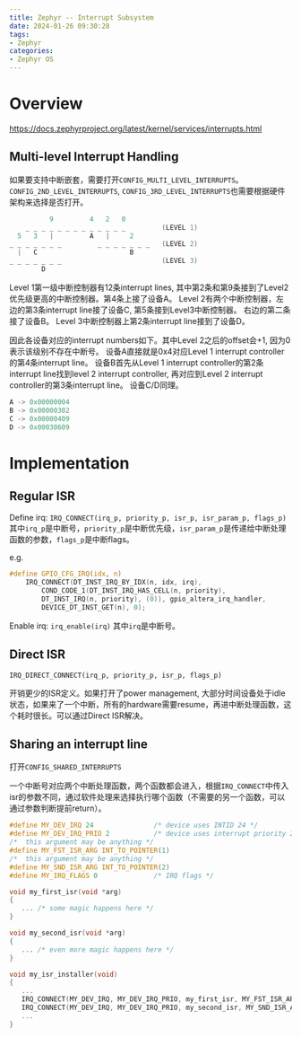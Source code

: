 ```yaml
---
title: Zephyr -- Interrupt Subsystem
date: 2024-01-26 09:30:28
tags:
- Zephyr
categories:
- Zephyr OS
---
```


# Overview

https://docs.zephyrproject.org/latest/kernel/services/interrupts.html

## Multi-level Interrupt Handling

如果要支持中断嵌套，需要打开`CONFIG_MULTI_LEVEL_INTERRUPTS`。`CONFIG_2ND_LEVEL_INTERRUPTS`, `CONFIG_3RD_LEVEL_INTERRUPTS`也需要根据硬件架构来选择是否打开。

```c
          9         4   2   0
    _ _ _ _ _ _ _ _ _ _ _ _ _         (LEVEL 1)
  5   3   |         A   |     2
_ _ _ _ _ _ _         _ _ _ _ _ _ _   (LEVEL 2)
  |   C                       B
_ _ _ _ _ _ _                         (LEVEL 3)
        D
```

Level 1第一级中断控制器有12条interrupt lines, 其中第2条和第9条接到了Level2优先级更高的中断控制器。第4条上接了设备A。
Level 2有两个中断控制器，左边的第3条interrupt line接了设备C, 第5条接到Level3中断控制器。
右边的第二条接了设备B。
Level 3中断控制器上第2条interrupt line接到了设备D。

因此各设备对应的interrupt numbers如下。其中Level 2之后的offset会+1, 因为0表示该级别不存在中断号。
设备A直接就是0x4对应Level 1 interrupt controller的第4条interrupt line。
设备B首先从Level 1 interrupt controller的第2条interrupt line找到level 2 interrupt controller, 再对应到Level 2 interrupt controller的第3条interrupt line。
设备C/D同理。

```c
A -> 0x00000004
B -> 0x00000302
C -> 0x00000409
D -> 0x00030609
```

# Implementation

## Regular ISR

Define irq: `IRQ_CONNECT(irq_p, priority_p, isr_p, isr_param_p, flags_p)`
其中`irq_p`是中断号，`priority_p`是中断优先级，`isr_param_p`是传递给中断处理函数的参数，`flags_p`是中断flags。

e.g.

```c
#define GPIO_CFG_IRQ(idx, n)
	IRQ_CONNECT(DT_INST_IRQ_BY_IDX(n, idx, irq),
		COND_CODE_1(DT_INST_IRQ_HAS_CELL(n, priority),
		DT_INST_IRQ(n, priority), (0)), gpio_altera_irq_handler,
		DEVICE_DT_INST_GET(n), 0);
```

Enable irq: `irq_enable(irq)`
其中`irq`是中断号。

## Direct ISR

`IRQ_DIRECT_CONNECT(irq_p, priority_p, isr_p, flags_p)`

开销更少的ISR定义。如果打开了power management, 大部分时间设备处于idle状态，如果来了一个中断，所有的hardware需要resume，再进中断处理函数，这个耗时很长。可以通过Direct ISR解决。

## Sharing an interrupt line

打开`CONFIG_SHARED_INTERRUPTS`

一个中断号对应两个中断处理函数，两个函数都会进入，根据`IRQ_CONNECT`中传入isr的参数不同，通过软件处理来选择执行哪个函数（不需要的另一个函数，可以通过参数判断提前return）。

```c
#define MY_DEV_IRQ 24               /* device uses INTID 24 */
#define MY_DEV_IRQ_PRIO 2           /* device uses interrupt priority 2 */
/*  this argument may be anything */
#define MY_FST_ISR_ARG INT_TO_POINTER(1)
/*  this argument may be anything */
#define MY_SND_ISR_ARG INT_TO_POINTER(2)
#define MY_IRQ_FLAGS 0              /* IRQ flags */

void my_first_isr(void *arg)
{
   ... /* some magic happens here */
}

void my_second_isr(void *arg)
{
   ... /* even more magic happens here */
}

void my_isr_installer(void)
{
   ...
   IRQ_CONNECT(MY_DEV_IRQ, MY_DEV_IRQ_PRIO, my_first_isr, MY_FST_ISR_ARG, MY_IRQ_FLAGS);
   IRQ_CONNECT(MY_DEV_IRQ, MY_DEV_IRQ_PRIO, my_second_isr, MY_SND_ISR_ARG, MY_IRQ_FLAGS);
   ...
}
```
